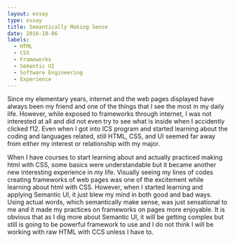 ```yaml
---
layout: essay
type: essay
title: Semantically Making Sense
date: 2016-10-06
labels:
  - HTML
  - CSS
  - Frameworks
  - Semantic UI
  - Software Engineering
  - Experience
---
```


Since my elementary years, internet and the web pages displayed have always been my friend and one of the things that I see the most in my daily life. However, while exposed to frameworks through internet, I was not interested at all and did not even try to see what is inside when I accidently clicked f12. Even when I got into ICS program and started learning about the coding and languages related, still HTML, CSS, and UI seemed far away from either my interest or relationship with my major.

When I have courses to start learning about and actually practiced making html with CSS, some basics were understandable but it became another new interesting experience in my life. Visually seeing my lines of codes creating frameworks of web pages was one of the excitement while learning about html with CSS. However, when I started learning and applying Semantic UI, it just blew my mind in both good and bad ways. Using actual words, which semantically make sense, was just sensational to me and it made my practices on frameworks on pages more enjoyable. It is obvious that as I dig more about Semantic UI, it will be getting complex but still is going to be powerful framework to use and I do not think I will be working with raw HTML with CCS unless I have to.
